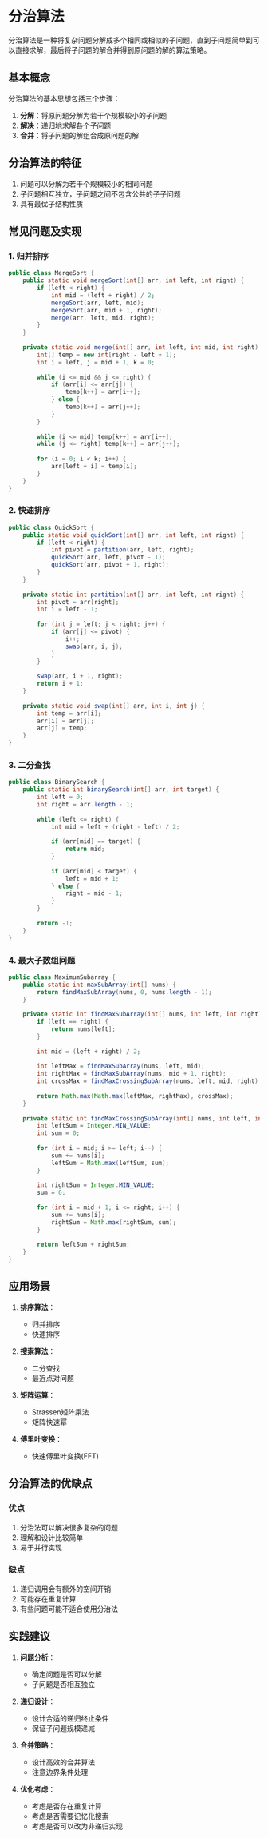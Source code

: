 # 分治算法

分治算法是一种将复杂问题分解成多个相同或相似的子问题，直到子问题简单到可以直接求解，最后将子问题的解合并得到原问题的解的算法策略。

## 基本概念

分治算法的基本思想包括三个步骤：
1. **分解**：将原问题分解为若干个规模较小的子问题
2. **解决**：递归地求解各个子问题
3. **合并**：将子问题的解组合成原问题的解

## 分治算法的特征

1. 问题可以分解为若干个规模较小的相同问题
2. 子问题相互独立，子问题之间不包含公共的子子问题
3. 具有最优子结构性质

## 常见问题及实现

### 1. 归并排序

```java
public class MergeSort {
    public static void mergeSort(int[] arr, int left, int right) {
        if (left < right) {
            int mid = (left + right) / 2;
            mergeSort(arr, left, mid);
            mergeSort(arr, mid + 1, right);
            merge(arr, left, mid, right);
        }
    }
    
    private static void merge(int[] arr, int left, int mid, int right) {
        int[] temp = new int[right - left + 1];
        int i = left, j = mid + 1, k = 0;
        
        while (i <= mid && j <= right) {
            if (arr[i] <= arr[j]) {
                temp[k++] = arr[i++];
            } else {
                temp[k++] = arr[j++];
            }
        }
        
        while (i <= mid) temp[k++] = arr[i++];
        while (j <= right) temp[k++] = arr[j++];
        
        for (i = 0; i < k; i++) {
            arr[left + i] = temp[i];
        }
    }
}
```

### 2. 快速排序

```java
public class QuickSort {
    public static void quickSort(int[] arr, int left, int right) {
        if (left < right) {
            int pivot = partition(arr, left, right);
            quickSort(arr, left, pivot - 1);
            quickSort(arr, pivot + 1, right);
        }
    }
    
    private static int partition(int[] arr, int left, int right) {
        int pivot = arr[right];
        int i = left - 1;
        
        for (int j = left; j < right; j++) {
            if (arr[j] <= pivot) {
                i++;
                swap(arr, i, j);
            }
        }
        
        swap(arr, i + 1, right);
        return i + 1;
    }
    
    private static void swap(int[] arr, int i, int j) {
        int temp = arr[i];
        arr[i] = arr[j];
        arr[j] = temp;
    }
}
```

### 3. 二分查找

```java
public class BinarySearch {
    public static int binarySearch(int[] arr, int target) {
        int left = 0;
        int right = arr.length - 1;
        
        while (left <= right) {
            int mid = left + (right - left) / 2;
            
            if (arr[mid] == target) {
                return mid;
            }
            
            if (arr[mid] < target) {
                left = mid + 1;
            } else {
                right = mid - 1;
            }
        }
        
        return -1;
    }
}
```

### 4. 最大子数组问题

```java
public class MaximumSubarray {
    public static int maxSubArray(int[] nums) {
        return findMaxSubArray(nums, 0, nums.length - 1);
    }
    
    private static int findMaxSubArray(int[] nums, int left, int right) {
        if (left == right) {
            return nums[left];
        }
        
        int mid = (left + right) / 2;
        
        int leftMax = findMaxSubArray(nums, left, mid);
        int rightMax = findMaxSubArray(nums, mid + 1, right);
        int crossMax = findMaxCrossingSubArray(nums, left, mid, right);
        
        return Math.max(Math.max(leftMax, rightMax), crossMax);
    }
    
    private static int findMaxCrossingSubArray(int[] nums, int left, int mid, int right) {
        int leftSum = Integer.MIN_VALUE;
        int sum = 0;
        
        for (int i = mid; i >= left; i--) {
            sum += nums[i];
            leftSum = Math.max(leftSum, sum);
        }
        
        int rightSum = Integer.MIN_VALUE;
        sum = 0;
        
        for (int i = mid + 1; i <= right; i++) {
            sum += nums[i];
            rightSum = Math.max(rightSum, sum);
        }
        
        return leftSum + rightSum;
    }
}
```

## 应用场景

1. **排序算法**：
   - 归并排序
   - 快速排序

2. **搜索算法**：
   - 二分查找
   - 最近点对问题

3. **矩阵运算**：
   - Strassen矩阵乘法
   - 矩阵快速幂

4. **傅里叶变换**：
   - 快速傅里叶变换(FFT)

## 分治算法的优缺点

### 优点
1. 分治法可以解决很多复杂的问题
2. 理解和设计比较简单
3. 易于并行实现

### 缺点
1. 递归调用会有额外的空间开销
2. 可能存在重复计算
3. 有些问题可能不适合使用分治法

## 实践建议

1. **问题分析**：
   - 确定问题是否可以分解
   - 子问题是否相互独立

2. **递归设计**：
   - 设计合适的递归终止条件
   - 保证子问题规模递减

3. **合并策略**：
   - 设计高效的合并算法
   - 注意边界条件处理

4. **优化考虑**：
   - 考虑是否存在重复计算
   - 考虑是否需要记忆化搜索
   - 考虑是否可以改为非递归实现
